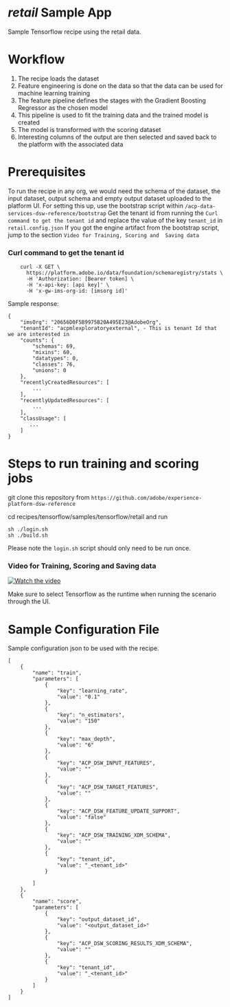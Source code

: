# _retail_ Sample App

Sample Tensorflow recipe using the retail data.

# Workflow
 
1. The recipe loads the dataset
2. Feature engineering is done on the data so that the data can be used for machine learning training
3. The feature pipeline defines the stages with the Gradient Boosting Regressor as the chosen model
4. This pipeline is used to fit the training data and the trained model is created 
5. The model is transformed with the scoring dataset
6. Interesting columns of the output are then selected and saved back to the platform with the associated data

# Prerequisites

To run the recipe in any org, we would need the schema of the dataset, the input dataset, 
output schema and empty output dataset uploaded to the platform UI. For setting this up, use the bootstrap script 
within `/acp-data-services-dsw-reference/bootstrap`
Get the tenant id from running the `Curl command to get the tenant id` and replace the value of the key `tenant_id` in `retail.config.json` 
If you got the engine artifact from the bootstrap script, jump to the section `Video for Training, Scoring and 
Saving data`

### Curl command to get the tenant id

```
    curl -X GET \
      https://platform.adobe.io/data/foundation/schemaregistry/stats \
      -H 'Authorization: [Bearer token] \
      -H 'x-api-key: [api key]' \
      -H 'x-gw-ims-org-id: [imsorg id]'
``` 
 
 Sample response:
 
 ```
 {
     "imsOrg": "20656D0F5B9975B20A495E23@AdobeOrg",
     "tenantId": "acpmlexploratoryexternal", - This is tenant Id that we are interested in
     "counts": {
         "schemas": 69,
         "mixins": 60,
         "datatypes": 0,
         "classes": 76,
         "unions": 0
     },
     "recentlyCreatedResources": [
         ...
     ],
     "recentlyUpdatedResources": [
         ...
     ],
     "classUsage": [
     	...
     ]   
 }
 ```
# Steps to run training and scoring jobs

git clone this repository from `https://github.com/adobe/experience-platform-dsw-reference`

cd recipes/tensorflow/samples/tensorflow/retail and run

```
sh ./login.sh
sh ./build.sh
```

Please note the `login.sh` script should only need to be run once.


### Video for Training, Scoring and Saving data
[![Watch the video](../../docs/images/HomePage.png)](https://youtu.be/rur0jkqhvno)

Make sure to select Tensorflow as the runtime when running the scenario through the UI.

# Sample Configuration File
Sample configuration json to be used with the recipe.
```
[
    {
        "name": "train",
        "parameters": [
		    {
		        "key": "learning_rate",
		        "value": "0.1"
		    },
		    {
		        "key": "n_estimators",
		        "value": "150"
		    },
		    {
		        "key": "max_depth",
		        "value": "6"
		    },
            {
                "key": "ACP_DSW_INPUT_FEATURES",
                "value": ""
            },
            {
                "key": "ACP_DSW_TARGET_FEATURES",
                "value": ""
            },
            {
                "key": "ACP_DSW_FEATURE_UPDATE_SUPPORT",
                "value": "false"
            },
            {
                "key": "ACP_DSW_TRAINING_XDM_SCHEMA",
                "value": ""
            },
            {
                "key": "tenant_id",
                "value": "_<tenant_id>"
            }

        ]
    },
    {
        "name": "score",
        "parameters": [
            {
                "key": "output_dataset_id",
                "value": "<output_dataset_id>"
            },
            {
                "key": "ACP_DSW_SCORING_RESULTS_XDM_SCHEMA",
                "value": ""
            },
            {
                "key": "tenant_id",
                "value": "_<tenant_id>"
            }
        ]
    }
]

```

